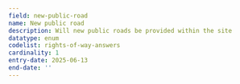 ```yaml
---
field: new-public-road
name: New public road
description: Will new public roads be provided within the site
datatype: enum
codelist: rights-of-way-answers
cardinality: 1
entry-date: 2025-06-13
end-date: ''
---
```

